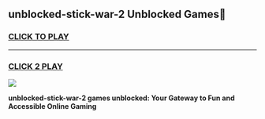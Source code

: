 
## unblocked-stick-war-2 Unblocked Games👋
<h3>
<a href="https://news.freeplayer.one?title=unblocked-stick-war-2&ref=16F">CLICK TO PLAY</a></h3>
<hr>

<h3>
<a href="https://news.freeplayer.one?title=unblocked-stick-war-2&ref=16F">CLICK 2 PLAY</a>
  
</h3>

<a href="https://news.freeplayer.one?title=unblocked-stick-war-2&ref=16F/"><img src="https://clearcache.store/games.png"></a>


**unblocked-stick-war-2 games unblocked: Your Gateway to Fun and Accessible Online Gaming**
